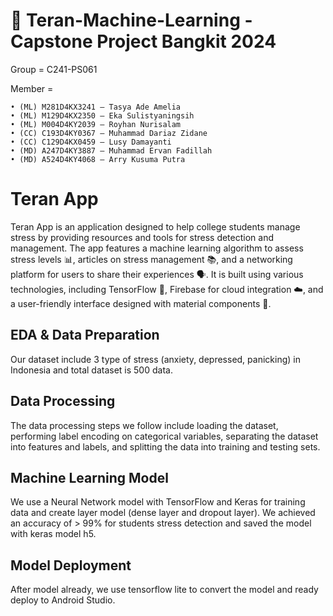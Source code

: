 # 👥 Teran-Machine-Learning - Capstone Project Bangkit 2024
Group = C241-PS061

Member =

    • (ML) M281D4KX3241 – Tasya Ade Amelia 
    • (ML) M129D4KX2350 – Eka Sulistyaningsih
    • (ML) M004D4KY2039 – Royhan Nurisalam
    • (CC) C193D4KY0367 – Muhammad Dariaz Zidane
    • (CC) C129D4KX0459 – Lusy Damayanti
    • (MD) A247D4KY3887 – Muhammad Ervan Fadillah 
    • (MD) A524D4KY4068 – Arry Kusuma Putra

# Teran App
Teran App is an application designed to help college students manage stress by providing resources and tools for stress detection and management. The app features a machine learning algorithm to assess stress levels 📊, articles on stress management 📚, and a networking platform for users to share their experiences 🗣️. It is built using various technologies, including TensorFlow 🧠, Firebase for cloud integration ☁️, and a user-friendly interface designed with material components 💎.

## EDA & Data Preparation
Our dataset include 3 type of stress (anxiety, depressed, panicking) in Indonesia and total dataset is 500 data.

## Data Processing
The data processing steps we follow include loading the dataset, performing label encoding on categorical variables, separating the dataset into features and labels, and splitting the data into training and testing sets.

## Machine Learning Model
We use a Neural Network model with TensorFlow and Keras for training data and create layer model (dense layer and dropout layer). We achieved an accuracy of > 99% for students stress detection and saved the model with keras model h5.

## Model Deployment
After model already, we use tensorflow lite to convert the model and ready deploy to Android Studio.
